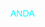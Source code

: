 <!DOCTYPE html>
<html>
<head>
  <title>ANDA & KAMU</title>
  <style>
    body {
      font-family: Arial, sans-serif;
    }
    p {
      cursor: pointer;
      color: aqua;
      margin: 5px 0;
    }
    .hidden {
      display: none;
    }
    .ya {
      color: green;
      font-weight: bold;
    }
    .tidak {
      color: red;
      font-weight: bold;
    }
  </style>
</head>
<body>
  <p onclick="toggleAnda()">ANDA</p>
  <div id="andaContent" class="hidden">
    <p onclick="toggleKamu()">KAMU</p>
    <div id="kamuContent" class="hidden">
      <p>YA</p>
      <p>TIDAK</p>
    </div>
    <p>SAYA</p>
  </div>
  <script>
    function toggleAnda() {
      const andaContent = document.getElementById("andaContent");
      andaContent.classList.toggle("hidden");
    }
    function toggleKamu() {
      const kamuContent = document.getElementById("kamuContent");
      kamuContent.classList.toggle("hidden");
    }
  </script>
</body>
</html>
